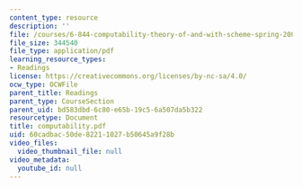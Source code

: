 ```yaml
---
content_type: resource
description: ''
file: /courses/6-844-computability-theory-of-and-with-scheme-spring-2003/60cadbac50de82211027b50645a9f28b_computability.pdf
file_size: 344540
file_type: application/pdf
learning_resource_types:
- Readings
license: https://creativecommons.org/licenses/by-nc-sa/4.0/
ocw_type: OCWFile
parent_title: Readings
parent_type: CourseSection
parent_uid: bd583dbd-6c80-e65b-19c5-6a507da5b322
resourcetype: Document
title: computability.pdf
uid: 60cadbac-50de-8221-1027-b50645a9f28b
video_files:
  video_thumbnail_file: null
video_metadata:
  youtube_id: null
---
```

